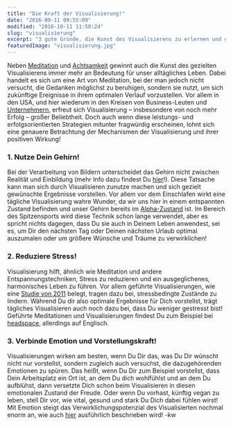 ```yaml
---
title: "Die Kraft der Visualisierung!"
date: "2016-09-11 09:55:09"
modified: "2016-10-11 11:50:24"
slug: "visualisierung"
excerpt: "3 gute Gründe, die Kunst des Visualisierens zu erlernen und gezielt einzusetzen!"
featuredImage: "visualisierung.jpg"
---
```


Neben [Meditation](https://www.veganblatt.com/meditation) und [Achtsamkeit](https://www.veganblatt.com/achtsamkeit) gewinnt auch die Kunst des gezielten Visualisierens immer mehr an Bedeutung für unser alltägliches Leben. Dabei handelt es sich um eine Art von Meditation, bei der man jedoch nicht versucht, die Gedanken möglichst zu beruhigen, sondern sie nutzt, um sich zukünftige Ereignisse in ihrem optimalen Verlauf vorzustellen. Vor allem in den USA, und hier wiederum in den Kreisen von Business-Leuten und [Unternehmern](https://www.entrepreneur.com/article/242373), erfreut sich Visualisierung – insbesondere von noch mehr Erfolg – großer Beliebtheit. Doch auch wenn diese leistungs- und erfolgsorientierten Strategien mitunter fragwürdig erscheinen, lohnt sich eine genauere Betrachtung der Mechanismen der Visualisierung und ihrer positiven Wirkung!

### 1\. Nutze Dein Gehirn!

Bei der Verarbeitung von Bildern unterscheidet das Gehirn nicht zwischen Realität und Einbildung (mehr Info dazu findest Du [hier](https://www.palverlag.de/selbsterkenntnis-1.html)!). Diese Tatsache kann man sich durch Visualisieren zunutze machen und sich gezielt gewünschte Ergebnisse vorstellen. Vor allem vor dem Einschlafen wirkt eine tägliche Visualisierung wahre Wunder, da wir uns hier in einem entspannten Zustand befinden und unser Gehirn bereits im [Alpha-Zustand](http://www.hirnwellen-und-bewusstsein.de/hirnwellen_1.html) ist. Im Bereich des Spitzensports wird diese Technik schon lange verwendet, aber es spricht nichts dagegen, dass Du sie auch in Deinem Leben anwendest, sei es, um Dir den nächsten Tag oder Deinen nächsten Urlaub optimal auszumalen oder um größere Wünsche und Träume zu verwirklichen!

### 2\. Reduziere Stress!

Visualisierung hilft, ähnlich wie Meditation und andere Entspannungstechniken, Stress zu reduzieren und ein ausgeglichenes, harmonisches Leben zu führen. Vor allem geführte Visualisierungen, wie eine [Studie von 2011](http://www.ncbi.nlm.nih.gov/pubmed/22500848) belegt, tragen dazu bei, stressbedingte Zustände zu lindern. Während Du dir also optimale Ergebnisse für Dich vorstellst, trägt tägliches Visualisieren auch noch dazu bei, dass Du weniger gestresst bist! Geführte Meditationen und Visualisierungen findest Du zum Beispiel bei [headspace](https://www.headspace.com/), allerdings auf Englisch.

### 3\. Verbinde Emotion und Vorstellungskraft!

Visualisierungen wirken am besten, wenn Du Dir das, was Du Dir wünscht nicht nur vorstellst, sondern zugleich auch versuchst, die dazugehörenden Emotionen zu spüren. Das heißt, wenn Du Dir zum Beispiel vorstellst, dass Dein Arbeitsplatz ein Ort ist, an dem Du dich wohlfühlst und an dem Du aufblühst, dann versetzte Dich schon beim Visualisieren in diesen emotionalen Zustand der Freude. Oder wenn Du vorhast, künftig vegan zu leben, stell Dir vor, wie vital, gesund und stark Du Dich dabei fühlen wirst! Mit Emotion steigt das Verwirklichungspotenzial des Visualisierten nochmal enorm an, wie auch [hier](http://www.life-changing-mind-power.com/creative-visualization.html) ausführlich beschrieben wird! -kw